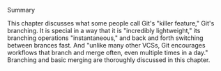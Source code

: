 Summary

This chapter discusses what some people call Git's "killer feature," Git's branching. It is special in a way that it is "incredibly lightweight," its branching operations "instantaneous," and back and forth switching between brances fast. And "unlike many other VCSs, Git encourages workflows that branch and merge often, even multiple times in a day." Branching and basic merging are thoroughly discussed in this chapter.
